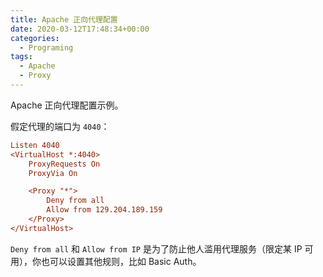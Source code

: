 ```yaml
---
title: Apache 正向代理配置
date: 2020-03-12T17:48:34+00:00
categories:
  - Programing
tags:
  - Apache
  - Proxy
---
```


Apache 正向代理配置示例。

<!--more-->

假定代理的端口为 `4040`：

```ini
Listen 4040
<VirtualHost *:4040>
    ProxyRequests On
    ProxyVia On

    <Proxy "*">
        Deny from all
        Allow from 129.204.189.159
    </Proxy>
</VirtualHost>
```

`Deny from all` 和 `Allow from IP` 是为了防止他人滥用代理服务（限定某 IP 可用），你也可以设置其他规则，比如 Basic Auth。
